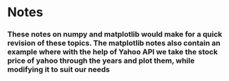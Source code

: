 # Notes

### These notes on numpy and matplotlib would make for a quick revision of these topics. The matplotlib notes also contain an example where with the help of Yahoo API we take the stock price of yahoo through the years and plot them, while modifying it to suit our needs
